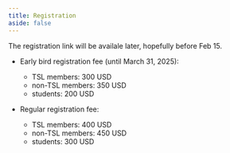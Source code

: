 ```yaml
---
title: Registration
aside: false
---
```


The registration link will be availale later, hopefully before Feb 15.

* Early bird registration fee (until March 31, 2025):
  * TSL members: 300 USD
  * non-TSL members: 350 USD
  * students: 200 USD

* Regular registration fee:
  * TSL members: 400 USD
  * non-TSL members: 450 USD
  * students: 300 USD

